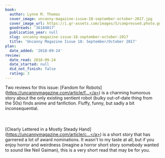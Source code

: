 ```yaml
---
book:
  author: Lynne M. Thomas
  cover_image: uncanny-magazine-issue-18-september-october-2017.jpg
  cover_image_url: https://i.gr-assets.com/images/S/compressed.photo.goodreads.com/books/1504584647l/36184017._SY475_.jpg
  goodreads: '36184017'
  publication_year: null
  slug: uncanny-magazine-issue-18-september-october-2017
  title: 'Uncanny Magazine Issue 18: September/October 2017'
plan:
  date_added: '2018-09-24'
review:
  date_read: 2018-09-24
  date_started: null
  did_not_finish: false
  rating: 3
---
```


Two reviews for this issue: [Fandom for Robots](<a target="_blank" href="https://uncannymagazine.com/article/fandom-for-robots/" rel="nofollow">https://uncannymagazine.com/article/f...</a>) is a charming humorous story about the only existing sentient robot (bulky out-of-date thing from the 50s) finds anime and fanfiction. Fluffy, funny, but sadly a bit inconsequential.<br /><br /><br /><br />[Clearly Lettered in a Mostly Steady Hand](<a target="_blank" href="https://uncannymagazine.com/article/clearly-lettered-mostly-steady-hand/" rel="nofollow">https://uncannymagazine.com/article/c...</a>) is a short story that has garnered a lot of award nominations. It wasn't to my taste at all, but if you enjoy horror and weirdness (imagine a horror short story somebody wanted to sound like Neil Gaiman), this is a very short read that may be for you.
